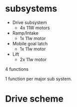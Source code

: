subsystems
==========
* Drive subsystem
  * 4x 11W motors
* Ramp/Intake
  * 1x 11w motor
* Mobile goal latch
  * 1x 11w motor
* Lift
  * 2x 11w motor

4 functions

1 function per major sub system.

Drive scheme
============


